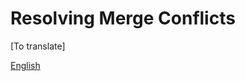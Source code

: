 # Resolving Merge Conflicts

[To translate]

[English](../git_workflow_scenarios/resolving-merge-conflicts.md)
